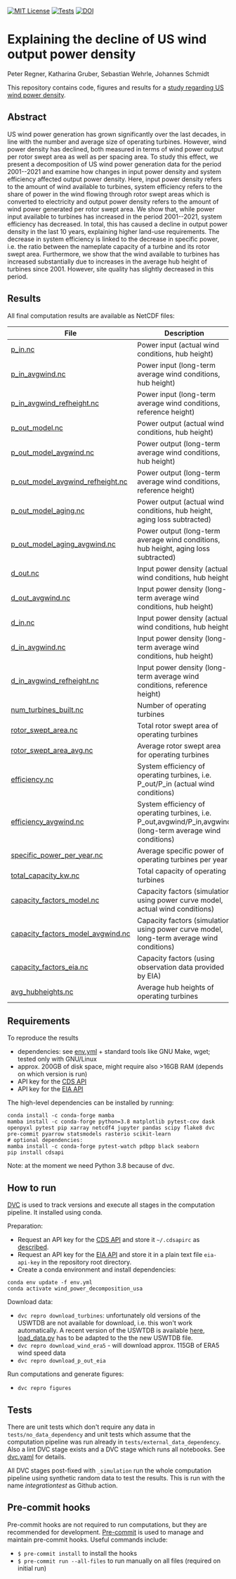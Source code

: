 [![MIT License](https://img.shields.io/github/license/inwe-boku/wind-repowering-usa.svg)](https://choosealicense.com/licenses/mit/)
[![Tests](https://github.com/inwe-boku/windpower-decomposition-usa/workflows/Tests/badge.svg)](https://github.com/inwe-boku/windpower-decomposition-usa/actions?query=workflow%3ATests)
[![DOI](https://img.shields.io/badge/DOI-10.1088/2515--7620/ace0b9-blue)](https://doi.org/10.1088/2515-7620/ace0b9)


Explaining the decline of US wind output power density
======================================================

Peter Regner, Katharina Gruber, Sebastian Wehrle, Johannes Schmidt

This repository contains code, figures and results for a [study regarding US wind power density](https://doi.org/10.1088/2515-7620/ace0b9).


Abstract
--------

US wind power generation has grown significantly over the last decades, in line with the number and average size of operating turbines. However, wind power density has declined, both measured in terms of wind power output per rotor swept area as well as per spacing area. To study this effect, we present a decomposition of US wind power generation data for the period 2001--2021 and examine how changes in input power density and system efficiency affected output power density. Here, input power density refers to the amount of wind available to turbines, system efficiency refers to the share of power in the wind flowing through rotor swept areas which is converted to electricity and output power density refers to the amount of wind power generated per rotor swept area. We show that, while power input available to turbines has increased in the period 2001--2021, system efficiency has decreased. In total, this has caused a decline in output power density in the last 10 years, explaining higher land-use requirements. The decrease in system efficiency is linked to the decrease in specific power, i.e. the ratio between the nameplate capacity of a turbine and its rotor swept area. Furthermore, we show that the wind available to turbines has increased substantially due to increases in the average hub height of turbines since 2001. However, site quality has slightly decreased in this period.


Results
-------

All final computation results are available as NetCDF files:

| File                                                                                               | Description                                                                                                  | Unit            |
| -------------------------------------------------------------------------------------------------- | ------------------------------------------------------------------------------------------------------------ | --------------- |
| [p_in.nc](data/output/results/p_in.nc)                                                             | Power input (actual wind conditions, hub height)                                                             | GW              |
| [p_in_avgwind.nc](data/output/results/p_in_avgwind.nc)                                             | Power input (long-term average wind conditions, hub height)                                                  | GW              |
| [p_in_avgwind_refheight.nc](data/output/results/p_in_avgwind_refheight.nc)                         | Power input (long-term average wind conditions, reference height)                                            | GW              |
| [p_out_model.nc](data/output/results/p_out_model.nc)                                               | Power output (actual wind conditions, hub height)                                                            | GW              |
| [p_out_model_avgwind.nc](data/output/results/p_out_model_avgwind.nc)                               | Power output (long-term average wind conditions, hub height)                                                 | GW              |
| [p_out_model_avgwind_refheight.nc](data/output/results/p_out_model_avgwind_refheight.nc)           | Power output (long-term average wind conditions, reference height)                                           | GW              |
| [p_out_model_aging.nc](data/output/results/p_out_model_aging.nc)                                   | Power output (actual wind conditions, hub height, aging loss subtracted)                                     | GW              |
| [p_out_model_aging_avgwind.nc](data/output/results/p_out_model_aging_avgwind.nc)                   | Power output (long-term average wind conditions, hub height, aging loss subtracted)                          | GW              |
| [d_out.nc](data/output/results/d_out.nc)                                                           | Input power density (actual wind conditions, hub height)                                                     | W/m^2           |
| [d_out_avgwind.nc](data/output/results/d_out_avgwind.nc)                                           | Input power density (long-term average wind conditions, hub height)                                          | W/m^2           |
| [d_in.nc](data/output/results/d_in.nc)                                                             | Input power density (actual wind conditions, hub height)                                                     | W/m^2           |
| [d_in_avgwind.nc](data/output/results/d_in_avgwind.nc)                                             | Input power density (long-term average wind conditions, hub height)                                          | W/m^2           |
| [d_in_avgwind_refheight.nc](data/output/results/d_in_avgwind_refheight.nc)                         | Input power density (long-term average wind conditions, reference height)                                    | W/m^2           |
| [num_turbines_built.nc](data/output/results/num_turbines_built.nc)                                 | Number of operating turbines                                                                                 | dimensionless   |
| [rotor_swept_area.nc](data/output/results/rotor_swept_area.nc)                                     | Total rotor swept area of operating turbines                                                                 | m^2             |
| [rotor_swept_area_avg.nc](data/output/results/rotor_swept_area_avg.nc)                             | Average rotor swept area for operating turbines                                                              | m^2             |
| [efficiency.nc](data/output/results/efficiency.nc)                                                 | System efficiency of operating turbines, i.e. P_out/P_in (actual wind conditions)                            | dimensionless   |
| [efficiency_avgwind.nc](data/output/results/efficiency_avgwind.nc)                                 | System efficiency of operating turbines, i.e. P_out,avgwind/P_in,avgwind (long-term average wind conditions) | dimensionless   |
| [specific_power_per_year.nc](data/output/results/specific_power_per_year.nc)                       | Average specific power of operating turbines per year                                                        | W/m^2           |
| [total_capacity_kw.nc](data/output/results/total_capacity_kw.nc)                                   | Total capacity of operating turbines                                                                         | KW              |
| [capacity_factors_model.nc](data/output/results/capacity_factors_model.nc)                         | Capacity factors (simulation using power curve model, actual wind conditions)                                | %               |
| [capacity_factors_model_avgwind.nc](data/output/results/capacity_factors_model_avgwind.nc)         | Capacity factors (simulation using power curve model, long-term average wind conditions)                     | %               |
| [capacity_factors_eia.nc](data/output/results/capacity_factors_eia.nc)                             | Capacity factors (using observation data provided by EIA)                                                    | %               |
| [avg_hubheights.nc](data/output/results/avg_hubheights.nc)                                         | Average hub heights of operating turbines                                                                    | m               |


Requirements
------------

To reproduce the results

* dependencies: see [env.yml](env.yml) + standard tools like GNU Make, wget; tested only with
  GNU/Linux
* approx. 200GB of disk space, might require also >16GB RAM (depends on which version is run)
* API key for the [CDS API](https://cds.climate.copernicus.eu/api-how-to)
* API key for the [EIA API](https://www.eia.gov/developer/)


The high-level dependencies can be installed by running:

```
conda install -c conda-forge mamba
mamba install -c conda-forge python=3.8 matplotlib pytest-cov dask openpyxl pytest pip xarray netcdf4 jupyter pandas scipy flake8 dvc pre-commit pyarrow statsmodels rasterio scikit-learn
# optional dependencies:
mamba install -c conda-forge pytest-watch pdbpp black seaborn
pip install cdsapi
```

Note: at the moment we need Python 3.8 because of dvc.


How to run
----------

[DVC](dvc.org/) is used to track versions and execute all stages in the computation pipeline. It
installed using conda.

Preparation:

* Request an API key for the [CDS API](https://cds.climate.copernicus.eu/api-how-to) and store it
  `~/.cdsapirc` as [described](https://cds.climate.copernicus.eu/api-how-to).
* Request an API key for the [EIA API](https://www.eia.gov/developer/) and store it in a plain text
  file `eia-api-key` in the repository root directory.
* Create a conda environment and install dependencies:
```
conda env update -f env.yml
conda activate wind_power_decomposition_usa
```

Download data:
* `dvc repro download_turbines`: unfortunately old versions of the USWTDB are not available for
  download, i.e. this won't work automatically. A recent version of the USWTDB is available [here](https://eerscmap.usgs.gov/uswtdb/data/), [load_data.py](src/load_data.py) has to be adapted to the the new USWTDB file.
* `dvc repro download_wind_era5` - will download approx. 115GB of ERA5 wind speed data
* `dvc repro download_p_out_eia`


Run computations and generate figures:
* `dvc repro figures`


Tests
-----

There are unit tests which don't require any data in `tests/no_data_dependency` and unit tests
which assume that the computation pipeline was run already in `tests/external_data_dependency`.
Also a lint DVC stage exists and a DVC stage which runs all notebooks. See [dvc.yaml](dvc.yaml) for
details.

All DVC stages post-fixed with `_simulation` run the whole computation pipeline using synthetic
random data to test the results. This is run with the name _integrationtest_ as Github action.


Pre-commit hooks
----------------

Pre-commit hooks are not required to run computations, but they are recommended for development.
[Pre-commit](https://pre-commit.com/) is used to manage and maintain pre-commit hooks.
Useful commands include:
- `$ pre-commit install` to install the hooks
- `$ pre-commit run --all-files` to run manually on all files (required on initial run)
